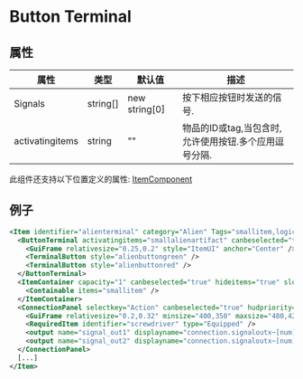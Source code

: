 # Button Terminal


## 属性

| 属性|类型|默认值|描述 |
| ---|---|---|--- |
| Signals|string[]|new string[0]|按下相应按钮时发送的信号. |
| activatingitems|string|""|物品的ID或tag,当包含时,允许使用按钮.多个应用逗号分隔. |

此组件还支持以下位置定义的属性: [ItemComponent](ItemComponent.md)


## 例子
```xml
<Item identifier="alienterminal" category="Alien" Tags="smallitem,logic" cargocontaineridentifier="metalcrate" scale="0.5" impactsoundtag="impact_metal_light" isshootable="true">
  <ButtonTerminal activatingitems="smallalienartifact" canbeselected="true" msg="ItemMsgInteractSelect">
    <GuiFrame relativesize="0.25,0.2" style="ItemUI" anchor="Center" />
    <TerminalButton style="alienbuttongreen" />
    <TerminalButton style="alienbuttonred" />
  </ButtonTerminal>
  <ItemContainer capacity="1" canbeselected="true" hideitems="true" slotsperrow="1" uilabel="" allowuioverlap="true">
    <Containable items="smallitem" />
  </ItemContainer>
  <ConnectionPanel selectkey="Action" canbeselected="true" hudpriority="10">
    <GuiFrame relativesize="0.2,0.32" minsize="400,350" maxsize="480,420" anchor="Center" style="ConnectionPanel" />
    <RequiredItem identifier="screwdriver" type="Equipped" />
    <output name="signal_out1" displayname="connection.signaloutx~[num]=1" />
    <output name="signal_out2" displayname="connection.signaloutx~[num]=2" />
  </ConnectionPanel>
  [...]
</Item>
```
